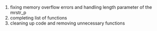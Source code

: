 1. fixing memory overflow errors and handling length parameter of the mrstr_p
2. completing list of functions
3. cleaning up code and removing unnecessary functions
